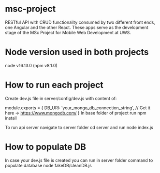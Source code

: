 # msc-project
RESTful API with CRUD functionality consumed by two different front ends, one Angular and the other React. These apps serve as the development stage of the MSc Project for Mobile Web Development at UWS.

# Node version used in both projects
node v16.13.0 (npm v8.1.0)

# How to run each project
Create dev.js file in server/config/dev.js with content of:

module.exports = {
  DB_URI: 'your_mongo_db_connection_string', // Get it here -> https://www.mongodb.com/
}
In base folder of project run npm install

To run api server navigate to server folder cd server and run node index.js

# How to populate DB
In case your dev.js file is created you can run in server folder command to populate database node fakeDB/cleanDB.js
